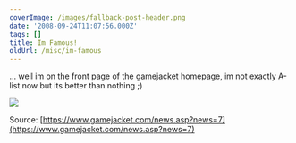 ```yaml
---
coverImage: /images/fallback-post-header.png
date: '2008-09-24T11:07:56.000Z'
tags: []
title: Im Famous!
oldUrl: /misc/im-famous
---
```


... well im on the front page of the gamejacket homepage, im not exactly A-list now but its better than nothing ;)

<!-- more -->

![](https://www.artificial-studios.co.uk/wp-content/uploads/image/famous.png)

Source: [https://www.gamejacket.com/news.asp?news=7](https://www.gamejacket.com/news.asp?news=7)
